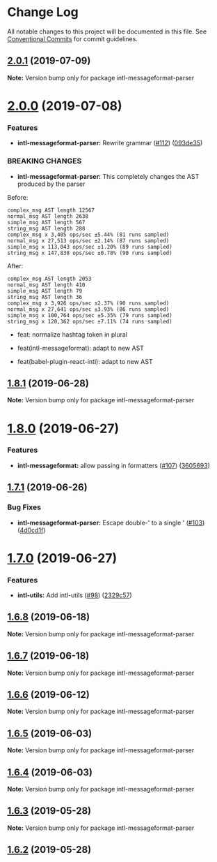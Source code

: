 # Change Log

All notable changes to this project will be documented in this file.
See [Conventional Commits](https://conventionalcommits.org) for commit guidelines.

## [2.0.1](https://github.com/formatjs/formatjs/compare/intl-messageformat-parser@2.0.0...intl-messageformat-parser@2.0.1) (2019-07-09)

**Note:** Version bump only for package intl-messageformat-parser





# [2.0.0](https://github.com/formatjs/formatjs/compare/intl-messageformat-parser@1.8.1...intl-messageformat-parser@2.0.0) (2019-07-08)

### Features

- **intl-messageformat-parser:** Rewrite grammar ([#112](https://github.com/formatjs/formatjs/issues/112)) ([093de35](https://github.com/formatjs/formatjs/commit/093de35))

### BREAKING CHANGES

- **intl-messageformat-parser:** This completely changes the AST produced by the parser

Before:

```
complex_msg AST length 12567
normal_msg AST length 2638
simple_msg AST length 567
string_msg AST length 288
complex_msg x 3,405 ops/sec ±5.44% (81 runs sampled)
normal_msg x 27,513 ops/sec ±2.14% (87 runs sampled)
simple_msg x 113,043 ops/sec ±1.20% (89 runs sampled)
string_msg x 147,838 ops/sec ±0.78% (90 runs sampled)
```

After:

```
complex_msg AST length 2053
normal_msg AST length 410
simple_msg AST length 79
string_msg AST length 36
complex_msg x 3,926 ops/sec ±2.37% (90 runs sampled)
normal_msg x 27,641 ops/sec ±3.93% (86 runs sampled)
simple_msg x 100,764 ops/sec ±5.35% (79 runs sampled)
string_msg x 120,362 ops/sec ±7.11% (74 runs sampled)
```

- feat: normalize hashtag token in plural

- feat(intl-messageformat): adapt to new AST

- feat(babel-plugin-react-intl): adapt to new AST

## [1.8.1](https://github.com/formatjs/formatjs/compare/intl-messageformat-parser@1.8.0...intl-messageformat-parser@1.8.1) (2019-06-28)

**Note:** Version bump only for package intl-messageformat-parser

# [1.8.0](https://github.com/formatjs/formatjs/compare/intl-messageformat-parser@1.7.1...intl-messageformat-parser@1.8.0) (2019-06-27)

### Features

- **intl-messageformat:** allow passing in formatters ([#107](https://github.com/formatjs/formatjs/issues/107)) ([3605693](https://github.com/formatjs/formatjs/commit/3605693))

## [1.7.1](https://github.com/formatjs/formatjs/compare/intl-messageformat-parser@1.7.0...intl-messageformat-parser@1.7.1) (2019-06-26)

### Bug Fixes

- **intl-messageformat-parser:** Escape double-' to a single ' ([#103](https://github.com/formatjs/formatjs/issues/103)) ([4d0cd1f](https://github.com/formatjs/formatjs/commit/4d0cd1f))

# [1.7.0](https://github.com/formatjs/formatjs/compare/intl-messageformat-parser@1.6.8...intl-messageformat-parser@1.7.0) (2019-06-27)

### Features

- **intl-utils:** Add intl-utils ([#98](https://github.com/formatjs/formatjs/issues/98)) ([2329c57](https://github.com/formatjs/formatjs/commit/2329c57))

## [1.6.8](https://github.com/formatjs/formatjs/compare/intl-messageformat-parser@1.6.7...intl-messageformat-parser@1.6.8) (2019-06-18)

**Note:** Version bump only for package intl-messageformat-parser

## [1.6.7](https://github.com/formatjs/formatjs/compare/intl-messageformat-parser@1.6.6...intl-messageformat-parser@1.6.7) (2019-06-18)

**Note:** Version bump only for package intl-messageformat-parser

## [1.6.6](https://github.com/formatjs/formatjs/compare/intl-messageformat-parser@1.6.5...intl-messageformat-parser@1.6.6) (2019-06-12)

**Note:** Version bump only for package intl-messageformat-parser

## [1.6.5](https://github.com/formatjs/formatjs/compare/intl-messageformat-parser@1.6.3...intl-messageformat-parser@1.6.5) (2019-06-03)

**Note:** Version bump only for package intl-messageformat-parser

## [1.6.4](https://github.com/formatjs/formatjs/compare/intl-messageformat-parser@1.6.3...intl-messageformat-parser@1.6.4) (2019-06-03)

**Note:** Version bump only for package intl-messageformat-parser

## [1.6.3](https://github.com/formatjs/formatjs/compare/intl-messageformat-parser@1.6.2...intl-messageformat-parser@1.6.3) (2019-05-28)

**Note:** Version bump only for package intl-messageformat-parser

## [1.6.2](https://github.com/formatjs/formatjs/compare/intl-messageformat-parser@1.6.2...intl-messageformat-parser@1.6.2) (2019-05-28)
